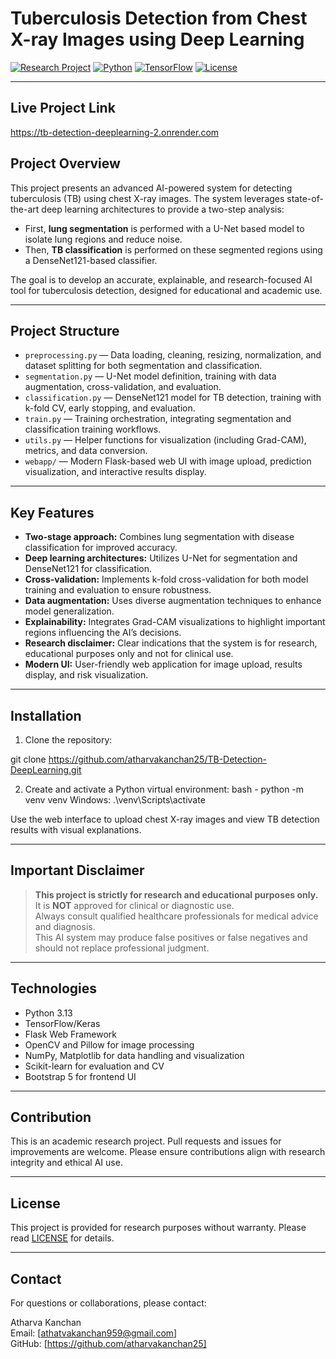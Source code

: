 # Tuberculosis Detection from Chest X-ray Images using Deep Learning

[![Research Project](https://img.shields.io/badge/Project-Research-blue)](#)
[![Python](https://img.shields.io/badge/Python-3.13-blue)](#)
[![TensorFlow](https://img.shields.io/badge/TensorFlow-2.13-blue)](#)
[![License](https://img.shields.io/badge/License-Research-blue)](#)

---

## Live Project Link
 https://tb-detection-deeplearning-2.onrender.com

## Project Overview

This project presents an advanced AI-powered system for detecting tuberculosis (TB) using chest X-ray images. The system leverages state-of-the-art deep learning architectures to provide a two-step analysis:
- First, **lung segmentation** is performed with a U-Net based model to isolate lung regions and reduce noise.
- Then, **TB classification** is performed on these segmented regions using a DenseNet121-based classifier.

The goal is to develop an accurate, explainable, and research-focused AI tool for tuberculosis detection, designed for educational and academic use.

---

## Project Structure

- `preprocessing.py` — Data loading, cleaning, resizing, normalization, and dataset splitting for both segmentation and classification.
- `segmentation.py` — U-Net model definition, training with data augmentation, cross-validation, and evaluation.
- `classification.py` — DenseNet121 model for TB detection, training with k-fold CV, early stopping, and evaluation.
- `train.py` — Training orchestration, integrating segmentation and classification training workflows.
- `utils.py` — Helper functions for visualization (including Grad-CAM), metrics, and data conversion.
- `webapp/` — Modern Flask-based web UI with image upload, prediction visualization, and interactive results display.

---

## Key Features

- **Two-stage approach:** Combines lung segmentation with disease classification for improved accuracy.
- **Deep learning architectures:** Utilizes U-Net for segmentation and DenseNet121 for classification.
- **Cross-validation:** Implements k-fold cross-validation for both model training and evaluation to ensure robustness.
- **Data augmentation:** Uses diverse augmentation techniques to enhance model generalization.
- **Explainability:** Integrates Grad-CAM visualizations to highlight important regions influencing the AI’s decisions.
- **Research disclaimer:** Clear indications that the system is for research, educational purposes only and not for clinical use.
- **Modern UI:** User-friendly web application for image upload, results display, and risk visualization.

---

## Installation

1. Clone the repository:

git clone https://github.com/atharvakanchan25/TB-Detection-DeepLearning.git

2. Create and activate a Python virtual environment:
    bash - python -m venv venv
    Windows:
    .\venv\Scripts\activate


Use the web interface to upload chest X-ray images and view TB detection results with visual explanations.

---

## Important Disclaimer

> **This project is strictly for research and educational purposes only.**  
> It is **NOT** approved for clinical or diagnostic use.  
> Always consult qualified healthcare professionals for medical advice and diagnosis.  
> This AI system may produce false positives or false negatives and should not replace professional judgment.

---

## Technologies

- Python 3.13  
- TensorFlow/Keras  
- Flask Web Framework  
- OpenCV and Pillow for image processing  
- NumPy, Matplotlib for data handling and visualization  
- Scikit-learn for evaluation and CV  
- Bootstrap 5 for frontend UI

---

## Contribution

This is an academic research project. Pull requests and issues for improvements are welcome. Please ensure contributions align with research integrity and ethical AI use.

---

## License

This project is provided for research purposes without warranty. Please read [LICENSE](LICENSE) for details.

---

## Contact

For questions or collaborations, please contact:

Atharva Kanchan  
Email: [athatvakanchan959@gmail.com]  
GitHub: [https://github.com/atharvakanchan25]
